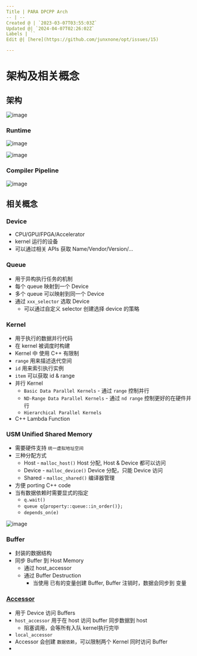 ```yaml
---
Title | PARA DPCPP Arch
-- | --
Created @ | `2023-03-07T03:55:03Z`
Updated @| `2024-04-07T02:26:02Z`
Labels | ``
Edit @| [here](https://github.com/junxnone/opt/issues/15)

---
```

# 架构及相关概念

## 架构

![image](https://user-images.githubusercontent.com/2216970/226646536-160bc07b-8260-42ea-b5db-9e31578ef33e.png)


### Runtime

![image](https://user-images.githubusercontent.com/2216970/145666271-385828ff-8393-40e3-9605-03bbe52767a1.png)

![image](https://user-images.githubusercontent.com/2216970/145666277-1df7f586-32af-4152-8efa-83d0c293aebf.png)

### Compiler Pipeline

![image](https://user-images.githubusercontent.com/2216970/145666824-bba9f275-e0a0-4325-9056-569c0c966803.png)


## 相关概念

### Device
- CPU/GPU/FPGA/Accelerator
- kernel 运行的设备
- 可以通过相关 APIs 获取 Name/Vendor/Version/...

### Queue
- 用于异构执行任务的机制
- 每个 queue 映射到一个 Device
- 多个 queue 可以映射到同一个 Device
- 通过 `xxx_selector` 选取 Device
  - 可以通过自定义 selector 创建选择 device  的策略

### Kernel
- 用于执行的数据并行代码
- 在 kernel 被调度时构建
- Kernel 中 使用 C++  有限制
- `range` 用来描述迭代空间
- `id` 用来索引执行实例
- `item` 可以获取 id & range
- 并行 Kernel
  - `Basic Data Parallel Kernels` - 通过 `range` 控制并行 
  - `ND-Range Data Parallel Kernels` - 通过 `nd range` 控制更好的在硬件并行
  - `Hierarchical Parallel Kernels`
- C++ Lambda Function



### USM Unified Shared Memory
- 需要硬件支持 `统一虚拟地址空间`
- 三种分配方式
  - Host - `malloc_host()` Host 分配, Host & Device 都可以访问
  - Device - `malloc_device()` Device 分配，只能 Device  访问
  - Shared - `malloc_shared()` 编译器管理
- 方便 porting C++ code
- 当有数据依赖时需要显式的指定
  - `q.wait()`
  - `queue q{property::queue::in_order()}; `
  - `depends_on(e)`



![image](https://user-images.githubusercontent.com/2216970/223380143-07bfaeef-6006-4095-abec-1947f270920f.png)


### Buffer
- 封装的数据结构
- 同步 Buffer 到 Host Memory
  - 通过 host_accessor
  - 通过 Buffer Destruction
    - 当使用 已有的变量创建 Buffer, Buffer 注销时，数据会同步到 变量


### [Accessor](https://registry.khronos.org/SYCL/specs/sycl-2020/html/sycl-2020.html#subsec:accessors)
- 用于 Device 访问 Buffers
- `host_accessor` 用于在 host 访问 buffer 同步数据到 host
  -  阻塞调用，会等所有入队 kernel执行完毕
- `local_accessor` 
- Accessor 会创建 `数据依赖`，可以限制两个 Kernel 同时访问 Buffer
- 
